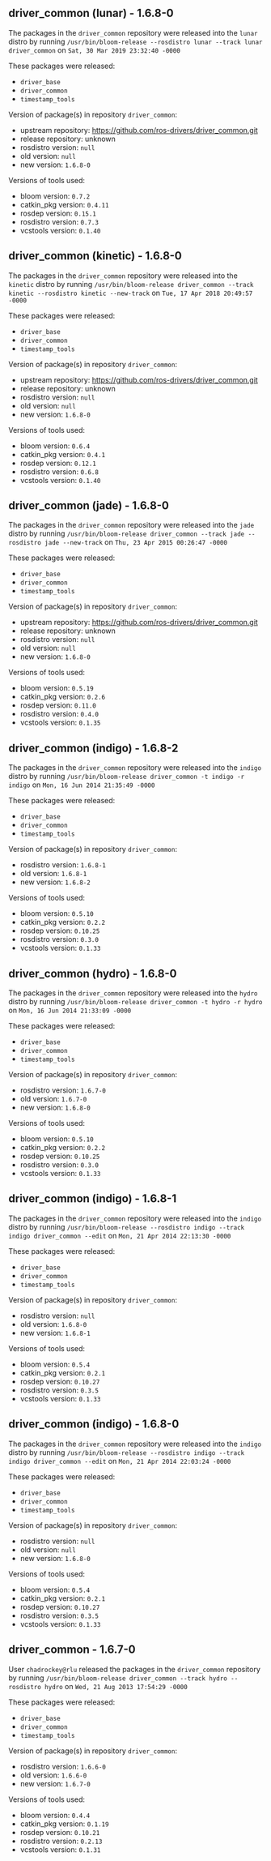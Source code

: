 ## driver_common (lunar) - 1.6.8-0

The packages in the `driver_common` repository were released into the `lunar` distro by running `/usr/bin/bloom-release --rosdistro lunar --track lunar driver_common` on `Sat, 30 Mar 2019 23:32:40 -0000`

These packages were released:
- `driver_base`
- `driver_common`
- `timestamp_tools`

Version of package(s) in repository `driver_common`:

- upstream repository: https://github.com/ros-drivers/driver_common.git
- release repository: unknown
- rosdistro version: `null`
- old version: `null`
- new version: `1.6.8-0`

Versions of tools used:

- bloom version: `0.7.2`
- catkin_pkg version: `0.4.11`
- rosdep version: `0.15.1`
- rosdistro version: `0.7.3`
- vcstools version: `0.1.40`


## driver_common (kinetic) - 1.6.8-0

The packages in the `driver_common` repository were released into the `kinetic` distro by running `/usr/bin/bloom-release driver_common --track kinetic --rosdistro kinetic --new-track` on `Tue, 17 Apr 2018 20:49:57 -0000`

These packages were released:
- `driver_base`
- `driver_common`
- `timestamp_tools`

Version of package(s) in repository `driver_common`:

- upstream repository: https://github.com/ros-drivers/driver_common.git
- release repository: unknown
- rosdistro version: `null`
- old version: `null`
- new version: `1.6.8-0`

Versions of tools used:

- bloom version: `0.6.4`
- catkin_pkg version: `0.4.1`
- rosdep version: `0.12.1`
- rosdistro version: `0.6.8`
- vcstools version: `0.1.40`


## driver_common (jade) - 1.6.8-0

The packages in the `driver_common` repository were released into the `jade` distro by running `/usr/bin/bloom-release driver_common --track jade --rosdistro jade --new-track` on `Thu, 23 Apr 2015 00:26:47 -0000`

These packages were released:
- `driver_base`
- `driver_common`
- `timestamp_tools`

Version of package(s) in repository `driver_common`:
- upstream repository: https://github.com/ros-drivers/driver_common.git
- release repository: unknown
- rosdistro version: `null`
- old version: `null`
- new version: `1.6.8-0`

Versions of tools used:
- bloom version: `0.5.19`
- catkin_pkg version: `0.2.6`
- rosdep version: `0.11.0`
- rosdistro version: `0.4.0`
- vcstools version: `0.1.35`


## driver_common (indigo) - 1.6.8-2

The packages in the `driver_common` repository were released into the `indigo` distro by running `/usr/bin/bloom-release driver_common -t indigo -r indigo` on `Mon, 16 Jun 2014 21:35:49 -0000`

These packages were released:
- `driver_base`
- `driver_common`
- `timestamp_tools`

Version of package(s) in repository `driver_common`:
- rosdistro version: `1.6.8-1`
- old version: `1.6.8-1`
- new version: `1.6.8-2`

Versions of tools used:
- bloom version: `0.5.10`
- catkin_pkg version: `0.2.2`
- rosdep version: `0.10.25`
- rosdistro version: `0.3.0`
- vcstools version: `0.1.33`


## driver_common (hydro) - 1.6.8-0

The packages in the `driver_common` repository were released into the `hydro` distro by running `/usr/bin/bloom-release driver_common -t hydro -r hydro` on `Mon, 16 Jun 2014 21:33:09 -0000`

These packages were released:
- `driver_base`
- `driver_common`
- `timestamp_tools`

Version of package(s) in repository `driver_common`:
- rosdistro version: `1.6.7-0`
- old version: `1.6.7-0`
- new version: `1.6.8-0`

Versions of tools used:
- bloom version: `0.5.10`
- catkin_pkg version: `0.2.2`
- rosdep version: `0.10.25`
- rosdistro version: `0.3.0`
- vcstools version: `0.1.33`


## driver_common (indigo) - 1.6.8-1

The packages in the `driver_common` repository were released into the `indigo` distro by running `/usr/bin/bloom-release --rosdistro indigo --track indigo driver_common --edit` on `Mon, 21 Apr 2014 22:13:30 -0000`

These packages were released:
- `driver_base`
- `driver_common`
- `timestamp_tools`

Version of package(s) in repository `driver_common`:
- rosdistro version: `null`
- old version: `1.6.8-0`
- new version: `1.6.8-1`

Versions of tools used:
- bloom version: `0.5.4`
- catkin_pkg version: `0.2.1`
- rosdep version: `0.10.27`
- rosdistro version: `0.3.5`
- vcstools version: `0.1.33`


## driver_common (indigo) - 1.6.8-0

The packages in the `driver_common` repository were released into the `indigo` distro by running `/usr/bin/bloom-release --rosdistro indigo --track indigo driver_common --edit` on `Mon, 21 Apr 2014 22:03:24 -0000`

These packages were released:
- `driver_base`
- `driver_common`
- `timestamp_tools`

Version of package(s) in repository `driver_common`:
- rosdistro version: `null`
- old version: `null`
- new version: `1.6.8-0`

Versions of tools used:
- bloom version: `0.5.4`
- catkin_pkg version: `0.2.1`
- rosdep version: `0.10.27`
- rosdistro version: `0.3.5`
- vcstools version: `0.1.33`


## driver_common - 1.6.7-0

User `chadrockey@rlu` released the packages in the `driver_common` repository by running `/usr/bin/bloom-release driver_common --track hydro --rosdistro hydro` on `Wed, 21 Aug 2013 17:54:29 -0000`

These packages were released:
- `driver_base`
- `driver_common`
- `timestamp_tools`

Version of package(s) in repository `driver_common`:
- rosdistro version: `1.6.6-0`
- old version: `1.6.6-0`
- new version: `1.6.7-0`

Versions of tools used:
- bloom version: `0.4.4`
- catkin_pkg version: `0.1.19`
- rosdep version: `0.10.21`
- rosdistro version: `0.2.13`
- vcstools version: `0.1.31`


